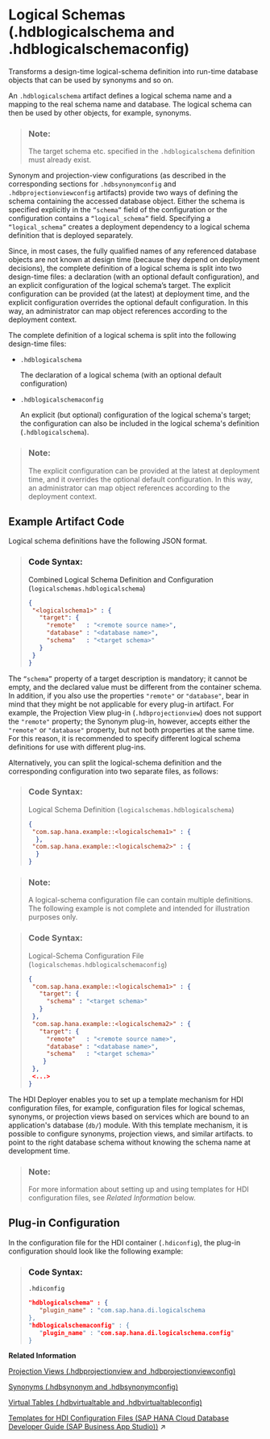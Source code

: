 <!-- loiofa9cda8b540a486dacd12e06f9a60330 -->

# Logical Schemas \(.hdblogicalschema and .hdblogicalschemaconfig\)

Transforms a design-time logical-schema definition into run-time database objects that can be used by synonyms and so on.



An `.hdblogicalschema` artifact defines a logical schema name and a mapping to the real schema name and database. The logical schema can then be used by other objects, for example, synonyms.

> ### Note:  
> The target schema etc. specified in the `.hdblogicalschema` definition must already exist.

Synonym and projection-view configurations \(as described in the corresponding sections for `.hdbsynonymconfig` and `.hdbprojectionviewconfig` artifacts\) provide two ways of defining the schema containing the accessed database object. Either the schema is specified explicitly in the <code>“schema”</code> field of the configuration or the configuration contains a <code>“logical_schema”</code> field. Specifying a <code>“logical_schema”</code> creates a deployment dependency to a logical schema definition that is deployed separately.

Since, in most cases, the fully qualified names of any referenced database objects are not known at design time \(because they depend on deployment decisions\), the complete definition of a logical schema is split into two design-time files: a declaration \(with an optional default configuration\), and an explicit configuration of the logical schema’s target. The explicit configuration can be provided \(at the latest\) at deployment time, and the explicit configuration overrides the optional default configuration. In this way, an administrator can map object references according to the deployment context.

The complete definition of a logical schema is split into the following design-time files:

-   `.hdblogicalschema`

    The declaration of a logical schema \(with an optional default configuration\)

-   `.hdblogicalschemaconfig`

    An explicit \(but optional\) configuration of the logical schema's target; the configuration can also be included in the logical schema's definition \(`.hdblogicalschema`\).


> ### Note:  
> The explicit configuration can be provided at the latest at deployment time, and it overrides the optional default configuration. In this way, an administrator can map object references according to the deployment context.



<a name="loiofa9cda8b540a486dacd12e06f9a60330__section_ckz_fxh_1hb"/>

## Example Artifact Code

Logical schema definitions have the following JSON format.

> ### Code Syntax:  
> Combined Logical Schema Definition and Configuration \(`logicalschemas.hdblogicalschema`\)
> 
> ```json
> {
>  "<logicalschema1>" : {
>    "target": {
>      "remote"   : "<remote source name>", 
>      "database" : "<database name>", 
>      "schema"   : "<target schema>"   
>    } 
>  }
> }
> ```

The <code>“schema”</code> property of a target description is mandatory; it cannot be empty, and the declared value must be different from the container schema. In addition, if you also use the properties `"remote"` or `"database"`, bear in mind that they might be not applicable for every plug-in artifact. For example, the Projection View plug-in \(`.hdbprojectionview`\) does not support the `"remote"` property; the Synonym plug-in, however, accepts either the `"remote"` or `"database"` property, but not both properties at the same time. For this reason, it is recommended to specify different logical schema definitions for use with different plug-ins.

Alternatively, you can split the logical-schema definition and the corresponding configuration into two separate files, as follows:

> ### Code Syntax:  
> Logical Schema Definition \(`logicalschemas.hdblogicalschema`\)
> 
> ```json
> {
>  "com.sap.hana.example::<logicalschema1>" : {
>   },
>  "com.sap.hana.example::<logicalschema2>" : {
>   }
> }
> ```

> ### Note:  
> A logical-schema configuration file can contain multiple definitions. The following example is not complete and intended for illustration purposes only.

> ### Code Syntax:  
> Logical-Schema Configuration File \(`logicalschemas.hdblogicalschemaconfig`\)
> 
> ```json
> {
>  "com.sap.hana.example::<logicalschema1>" : {
>    "target": { 
>      "schema" : "<target schema>"   
>    } 
>  }, 
>  "com.sap.hana.example::<logicalschema2>" : { 
>    "target": { 
>      "remote"   : "<remote source name>", 
>      "database" : "<database name>",
>      "schema"   : "<target schema>"
>     }
>  }, 
>  <...> 
> } 
> ```

The HDI Deployer enables you to set up a template mechanism for HDI configuration files, for example, configuration files for logical schemas, synonyms, or projection views based on services which are bound to an application's database \(`db/`\) module. With this template mechanism, it is possible to configure synonyms, projection views, and similar artifacts. to point to the right database schema without knowing the schema name at development time.

> ### Note:  
> For more information about setting up and using templates for HDI configuration files, see *Related Information* below.



<a name="loiofa9cda8b540a486dacd12e06f9a60330__section_ssr_cxh_1hb"/>

## Plug-in Configuration

In the configuration file for the HDI container \(`.hdiconfig`\), the plug-in configuration should look like the following example:

> ### Code Syntax:  
> `.hdiconfig`
> 
> ```json
> "hdblogicalschema" : { 
>    "plugin_name" : "com.sap.hana.di.logicalschema
> }, 
> "hdblogicalschemaconfig" : { 
>    "plugin_name" : "com.sap.hana.di.logicalschema.config" 
> }
> ```

**Related Information**  


[Projection Views \(.hdbprojectionview and .hdbprojectionviewconfig\)](projection-views-hdbprojectionview-and-hdbprojectionviewconfig-d8a3392.md "Transforms a design-time projection-view definition into a database object.")

[Synonyms \(.hdbsynonym and .hdbsynonymconfig\)](synonyms-hdbsynonym-and-hdbsynonymconfig-aad1653.md "Transforms a design-time synonym definition into a database synonym object.")

[Virtual Tables \(.hdbvirtualtable and .hdbvirtualtableconfig\)](virtual-tables-hdbvirtualtable-and-hdbvirtualtableconfig-0819114.md "Transform a design-time virtual table resource into a virtual table database object.")

[Templates for HDI Configuration Files (SAP HANA Cloud Database Developer Guide (SAP Business App Studio))](https://help.sap.com/viewer/c2b99f19e9264c4d9ae9221b22f6f589/2023_2_QRC/en-US/7ef53fb04ecc49a3ae647c21a0736994.html "The HDI Deployer implements a template mechanism for HDI configuration files.") :arrow_upper_right:

